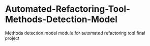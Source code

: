 # Automated-Refactoring-Tool-Methods-Detection-Model
Methods detection model module for automated refactoring tool final project
